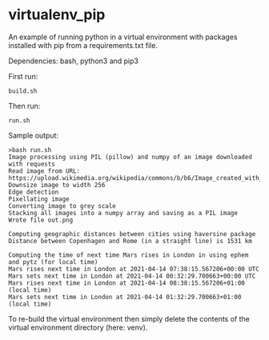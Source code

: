 # virtualenv_pip

An example of running python in a virtual environment with packages installed
with pip from a requirements.txt file.

Dependencies: bash, python3 and pip3

First run:

    build.sh

Then run:

    run.sh

Sample output:

    >bash run.sh
    Image processing using PIL (pillow) and numpy of an image downloaded with requests
    Read image from URL: https://upload.wikimedia.org/wikipedia/commons/b/b6/Image_created_with_a_mobile_phone.png
    Downsize image to width 256
    Edge detection
    Pixellating image
    Converting image to grey scale
    Stacking all images into a numpy array and saving as a PIL image
    Wrote file out.png
    
    Computing geographic distances between cities using haversine package
    Distance between Copenhagen and Rome (in a straight line) is 1531 km
    
    Computing the time of next time Mars rises in London in using ephem and pytz (for local time)
    Mars rises next time in London at 2021-04-14 07:38:15.567206+00:00 UTC
    Mars sets next time in London at 2021-04-14 00:32:29.700663+00:00 UTC
    Mars rises next time in London at 2021-04-14 08:38:15.567206+01:00 (local time)
    Mars sets next time in London at 2021-04-14 01:32:29.700663+01:00 (local time)


To re-build the virtual environment then simply delete the contents of the
virtual environment directory (here: venv).
